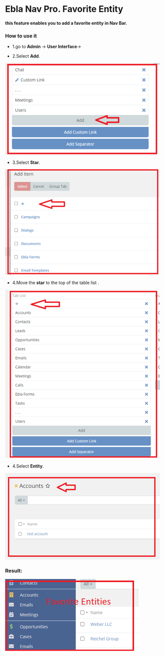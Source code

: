 # Ebla Nav Pro. Favorite Entity

#### this feature enables you to add a favorite entity in Nav Bar.

### How to use it

* 1.go to **Admin** -> **User Interface**->

* 2.Select **Add**.

![Favorite Entity](../../../_static/images/extensions/ebla-nav-pro/setting-up/favorite-entity/favorite-entity.png)

* 3.Select **Star**.

![Favorite Entity](../../../_static/images/extensions/ebla-nav-pro/setting-up/favorite-entity/favorite-entity-1.png)

* 4.Move the **star** to the top of the table list .

![Favorite Entity](../../../_static/images/extensions/ebla-nav-pro/setting-up/favorite-entity/favorite-entity-3.png)

* 4.Select **Entity**.

![Favorite Entity](../../../_static/images/extensions/ebla-nav-pro/setting-up/favorite-entity/favorite-entity-2.png)


### Result:

![Favorite Entity](../../../_static/images/extensions/ebla-nav-pro/setting-up/favorite-entity/favorite-entity-res.png)